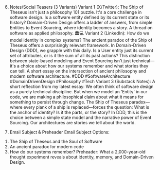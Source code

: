 6) Notes/Social Teasers (3 Variants) 
Variant 1 (X/Twitter): 
The Ship of Theseus isn't just a philosophy 101 puzzle. It's a core challenge in software design. 
Is a software entity defined by its current state or its history? 
Domain-Driven Design offers a ladder of answers, from simple Entities to Event Sourcing, where 
identity becomes a story. A thread on software as applied philosophy. 🏛💻 
Variant 2 (LinkedIn): 
How do we model identity in complex systems? The ancient paradox of the Ship of Theseus 
offers a surprisingly relevant framework. 
In Domain-Driven Design (DDD), we grapple with this daily. Is a User entity just its current set of 
attributes, or is it the sum of all its past actions? 
This distinction between state-based modeling and Event Sourcing isn't just technical—it's a 
choice about how our systems remember and what stories they can tell. A short essay on the 
intersection of ancient philosophy and modern software architecture. #DDD 
#SoftwareArchitecture #DomainDrivenDesign #Philosophy #Tech 
Variant 3 (Substack Notes): 
A short reflection from my latest essay: We often think of software design as a purely technical 
discipline. But when we model an 'Entity' in our code, we are making a philosophical claim about 
what it means for something to persist through change. The Ship of Theseus paradox—where 
every plank of a ship is replaced—forces the question: What is the anchor of identity? Is it the 
parts, or the story? In DDD, this is the choice between a simple state model and the narrative 
power of Event Sourcing. Our architectures are stories we tell about the world. 

7) Email Subject & Preheader 
Email Subject Options: 
1.  The Ship of Theseus and the Soul of Software 
2.  An ancient paradox for modern code 
3.  How do our systems remember? 
Preheader: What a 2,000-year-old thought experiment reveals about identity, memory, and 
Domain-Driven Design. 
